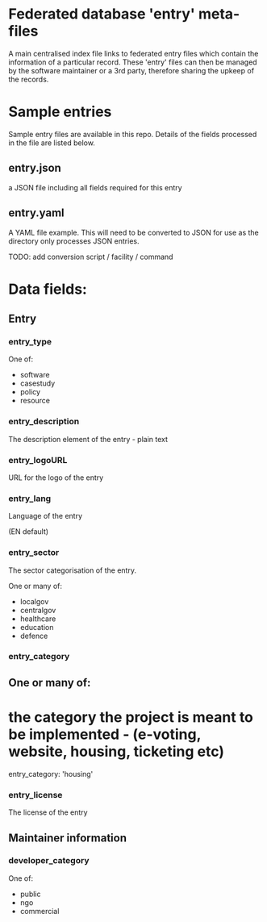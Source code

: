 # Federated database 'entry' meta-files

A main centralised index file links to federated entry files which contain the information of a particular record. These 'entry' files can then be managed by the software maintainer or a 3rd party, therefore sharing the upkeep of the records.

# Sample entries

Sample entry files are available in this repo. Details of the fields processed in the file are listed below.

## entry.json

a JSON file including all fields required for this entry

## entry.yaml

A YAML file example. This will need to be converted to JSON for use as the directory only processes JSON entries.

TODO: add conversion script / facility / command

# Data fields:

## Entry

### entry_type

One of:

- software 
- casestudy 
- policy 
- resource

### entry_description

The description element of the entry - plain text

### entry_logoURL

URL for the logo of the entry

### entry_lang

Language of the entry

(EN default)

### entry_sector

The sector categorisation of the entry.

One or many of:
- localgov
- centralgov
- healthcare
- education
- defence


### entry_category

One or many of:
- 
# the category the project is meant to be implemented - (e-voting, website, housing, ticketing etc)

entry_category: 'housing'

### entry_license

The license of the entry

## Maintainer information

### developer_category

One of:
- public
- ngo
- commercial
